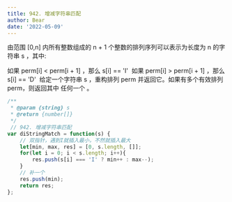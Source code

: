 ```yaml
---
title: 942. 增减字符串匹配
author: Bear
date: '2022-05-09'
---
```


由范围 [0,n] 内所有整数组成的 n + 1 个整数的排列序列可以表示为长度为 n 的字符串 s ，其中:

如果 perm[i] < perm[i + 1] ，那么 s[i] == 'I' 
如果 perm[i] > perm[i + 1] ，那么 s[i] == 'D' 
给定一个字符串 s ，重构排列 perm 并返回它。如果有多个有效排列perm，则返回其中 任何一个 。

```javascript
/**
 * @param {string} s
 * @return {number[]}
 */
 // 942. 增减字符串匹配
var diStringMatch = function(s) {
    // 双指针，遇到I就插入最小，不然就插入最大
    let[min, max, res] = [0, s.length, []];
    for(let i = 0; i < s.length; i++){
        res.push(s[i] === 'I' ? min++ : max--);
    }
    // 补一个
    res.push(min);
    return res;
};
```
